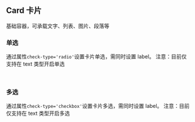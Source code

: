 <div class="demo-header">
<p class="overviewicon">
  <span class="wapi-form-button"/>
</p>

## Card 卡片

<nova-uxlink widget-name="Card"></nova-uxlink>

基础容器，可承载文字、列表、图片、段落等

</div>

### 单选

通过属性`check-type='radio'`设置卡片单选，需同时设置 label。
注意：目前仅支持在 text 类型开启单选

<nova-demo-view link="card/check-type-radio.vue"></nova-demo-view>
<br />

### 多选

通过属性`check-type='checkbox'`设置卡片多选，需同时设置 label。
注意：目前仅支持在 text 类型开启多选

<nova-demo-view link="card/check-type-checkbox.vue"></nova-demo-view>
